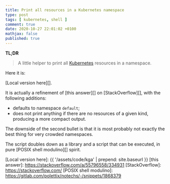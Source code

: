 ```yaml
---
title: Print all resources in a Kubernetes namespace
type: post
tags: [ kubernetes, shell ]
comment: true
date: 2020-10-27 22:01:02 +0100
mathjax: false
published: true
---
```


**TL;DR**

> A little helper to print all [Kubernetes][] resources in a namespace.

Here it is:

<script src="https://gitlab.com/polettix/notechs/-/snippets/2033506.js"></script>

[Local version here][].

It is actually a refinement of [this answer][] on [StackOverflow][],
with the following additions:

- defaults to namespace `default`;
- does not print anything if there are no resources of a given kind,
  producing a more compact output.

The downside of the second bullet is that it is most probably not
exactly the best thing for very crowded namespaces.

The script doubles down as a library and a script that can be executed,
in pure [POSIX shell modulino][] spirit.

[Kubernetes]: https://kubernetes.io/
[Local version here]: {{ '/assets/code/kga' | prepend: site.baseurl }}
[this answer]: https://stackoverflow.com/a/55796558/334931
[StackOverflow]: https://stackoverflow.com/
[POSIX shell modulino]: https://gitlab.com/polettix/notechs/-/snippets/1868379
